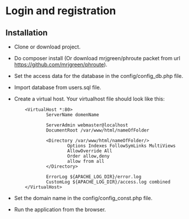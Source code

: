 # Login and registration
## Installation
- Clone or download project.
- Do composer install (Or download mrjgreen/phroute packet from url https://github.com/mrjgreen/phroute).
- Set the access data for the database in the config/config_db.php file.
- Import database from users.sql file.
- Create a virtual host. Your virtualhost file should look like this: <br />

          <VirtualHost *:80>
                  ServerName domenName 

                  ServerAdmin webmaster@localhost
                  DocumentRoot /var/www/html/nameOfFolder

                  <Directory /var/www/html/nameOfFolder/>
                          Options Indexes FollowSymLinks MultiViews
                          AllowOverride All
                          Order allow,deny
                          allow from all
                  </Directory>

                  ErrorLog ${APACHE_LOG_DIR}/error.log
                  CustomLog ${APACHE_LOG_DIR}/access.log combined
          </VirtualHost>

- Set the domain name in the config/config_const.php file.
- Run the application from the browser.
